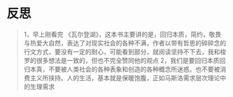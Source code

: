 # 反思
>1，早上刚看完 《瓦尔登湖》，这本书主要讲的是，回归本质，简约，敬畏与热爱大自然，表达了对现实社会的各种不满，作者以带有哲思的碎碎念的行文方式，要没有一定的耐心，可能看到部分，就阅读坚持不下去，我和梭罗的很多想法是一致的，但也不完全赞同他的观点
>2，我们是要回归本质回归本真，不要被人类社会的各种表象和创造的各种概念所迷惑。也不要被消费主义所挟持。人的生活，基本就是保暖饱腹，正如马斯洛需求层次理论中的生理需求